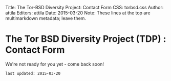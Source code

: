 Title: The Tor-BSD Diversity Project: Contact Form
CSS: torbsd.css
Author: attila
Editors: attila
Date: 2015-03-20
Note: These lines at the top are multimarkdown metadata; leave them.

# The Tor BSD Diversity Project (TDP) : Contact Form #

We're not ready for you yet - come back soon!

`last updated: 2015-03-20`

